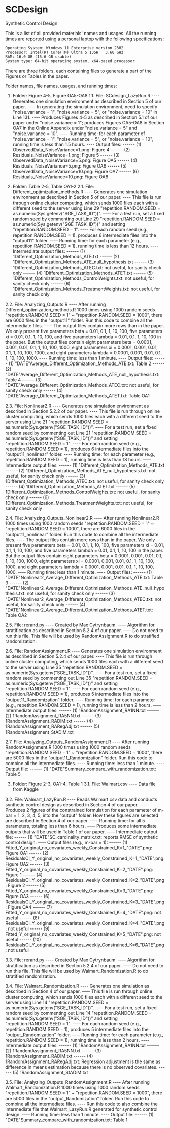 # SCDesign
Synthetic Control Design

This is a list of all provided materials' names and usages. All the running times are reported using a personal laptop with the following specifications:

	Operating System: Windows 11 Enterprise version 23H2
	Processor: Intel(R) Core(TM) Ultra 5 135H   3.60 GHz
	RAM: 16.0 GB (15.6 GB usable)
	System type: 64-bit operating system, x64-based processor 


There are three folders, each containing files to generate a part of the Figures or Tables in the paper.

Folder names, file names, usages, and running times:

1. Folder: Figure 4-5, Figure OA5-OA8
1.1. File: SCdesign_LazyRun.R
---- Generates one simulation environment as described in Section 5 of our paper.
---- In generating the simulation environment, need to specify "noise.variance = 1", "noise.variance = 5", or "noise.variance = 10" in Line 131.
---- Produces Figures 4-5 as described in Section 5.1 of our paper under "noise.variance = 1"; produces Figures OA5-OA8 in Section OA7 in the Online Appendix under "noise.variance = 5" and "noise.variance = 10".
---- Running time: for each parameter of "noise.variance = 1", "noise.variance = 5", or "noise.variance = 10", running time is less than 1.5 hours.
---- Output files: 
------ (1) ObservedData_NoiseVariance=1.png: Figure 4
------ (2) Residuals_NoiseVariance=1.png: Figure 5
------ (3) ObservedData_NoiseVariance=5.png: Figure OA5
------ (4) Residuals_NoiseVariance=5.png: Figure OA6
------ (5) ObservedData_NoiseVariance=10.png: Figure OA7
------ (6) Residuals_NoiseVariance=10.png: Figure OA8





2. Folder: Table 2-5, Table OA1-2
2.1. File: Different_optimization_methods.R
---- Generates one simulation environment as described in Section 5 of our paper.
---- This file is run through online cluster computing, which sends 1000 files each with a different seed to the server using Line 29 "repetition.RANDOM.SEED = as.numeric(Sys.getenv("SGE_TASK_ID"))". 
---- For a test run, set a fixed random seed by commenting out Line 29 "repetition.RANDOM.SEED = as.numeric(Sys.getenv("SGE_TASK_ID"))" and setting "repetition.RANDOM.SEED = 1".
---- For each random seed (e.g., repetition.RANDOM.SEED = 1), produces 6 intermediate files into the "output11" folder.
---- Running time: for each parameter (e.g., repetition.RANDOM.SEED = 1), running time is less than 12 hours.
---- Intermediate output files:
------ (1) 1Different_Optimization_Methods_ATE.txt
------ (2) 1Different_Optimization_Methods_ATE_null_hypothesis.txt
------ (3) 1Different_Optimization_Methods_ATEC.txt: not useful, for sanity check only
------ (4) 1Different_Optimization_Methods_ATET.txt
------ (5) 1Different_Optimization_Methods_ControlWeights.txt: not useful, for sanity check only
------ (6) 1Different_Optimization_Methods_TreatmentWeights.txt: not useful, for sanity check only

2.2. File: Analyzing_Outputs.R
---- After running Different_optimization_methods.R 1000 times using 1000 random seeds "repetition.RANDOM.SEED = 1" ~ "repetition.RANDOM.SEED = 1000", there are 6000 files in the "output11" folder. Run this code to combine all the intermediate files.
---- The output files contain more rows than in the paper. We only present five parameters beta = 0.01, 0.1, 1, 10, 100, five parameters xi = 0.01, 0.1, 1, 10, 100, and five parameters lambda = 0.01, 0.1, 1, 10, 100 in the paper. But the output files contain eight parameters beta = 0.0001, 0.001, 0.01, 0.1, 1, 10, 100, 1000, eight parameters xi = 0.0001, 0.001, 0.01, 0.1, 1, 10, 100, 1000, and eight parameters lambda = 0.0001, 0.001, 0.01, 0.1, 1, 10, 100, 1000.
---- Running time: less than 1 minute.
---- Output files:
------ (1) "DATE"Average_Different_Optimization_Methods_ATE.txt: Table 2
------ (2) "DATE"Average_Different_Optimization_Methods_ATE_null_hypothesis.txt: Table 4
------ (3) "DATE"Average_Different_Optimization_Methods_ATEC.txt: not useful, for sanity check only
------ (4) "DATE"Average_Different_Optimization_Methods_ATET.txt: Table OA1

2.3. File: Nonlinear2.R
---- Generates one simulation environment as described in Section 5.2.2 of our paper.
---- This file is run through online cluster computing, which sends 1000 files each with a different seed to the server using Line 21 "repetition.RANDOM.SEED = as.numeric(Sys.getenv("SGE_TASK_ID"))". 
---- For a test run, set a fixed random seed by commenting out Line 21 "repetition.RANDOM.SEED = as.numeric(Sys.getenv("SGE_TASK_ID"))" and setting "repetition.RANDOM.SEED = 1".
---- For each random seed (e.g., repetition.RANDOM.SEED = 1), produces 6 intermediate files into the "output11_nonlinear" folder.
---- Running time: for each parameter (e.g., repetition.RANDOM.SEED = 1), running time is less than 18 hours.
---- Intermediate output files:
------ (1) 1Different_Optimization_Methods_ATE.txt
------ (2) 1Different_Optimization_Methods_ATE_null_hypothesis.txt: not useful, for sanity check only
------ (3) 1Different_Optimization_Methods_ATEC.txt: not useful, for sanity check only
------ (4) 1Different_Optimization_Methods_ATET.txt
------ (5) 1Different_Optimization_Methods_ControlWeights.txt: not useful, for sanity check only
------ (6) 1Different_Optimization_Methods_TreatmentWeights.txt: not useful, for sanity check only

2.4. File: Analyzing_Outputs_Nonlinear2.R
---- After running Nonlinear2.R 1000 times using 1000 random seeds "repetition.RANDOM.SEED = 1" ~ "repetition.RANDOM.SEED = 1000", there are 6000 files in the "output11_nonlinear" folder. Run this code to combine all the intermediate files.
---- The output files contain more rows than in the paper. We only present five parameters beta = 0.01, 0.1, 1, 10, 100, five parameters xi = 0.01, 0.1, 1, 10, 100, and five parameters lambda = 0.01, 0.1, 1, 10, 100 in the paper. But the output files contain eight parameters beta = 0.0001, 0.001, 0.01, 0.1, 1, 10, 100, 1000, eight parameters xi = 0.0001, 0.001, 0.01, 0.1, 1, 10, 100, 1000, and eight parameters lambda = 0.0001, 0.001, 0.01, 0.1, 1, 10, 100, 1000.
---- Running time: less than 1 minute.
---- Output files:
------ (1) "DATE"Nonlinear2_Average_Different_Optimization_Methods_ATE.txt: Table 3
------ (2) "DATE"Nonlinear2_Average_Different_Optimization_Methods_ATE_null_hypothesis.txt: not useful, for sanity check only
------ (3) "DATE"Nonlinear2_Average_Different_Optimization_Methods_ATEC.txt: not useful, for sanity check only
------ (4) "DATE"Nonlinear2_Average_Different_Optimization_Methods_ATET.txt: Table OA2

2.5. File: rerand.py
---- Created by Max Cytrynbaum.
---- Algorithm for stratification as described in Section 5.2.4 of our paper.
---- Do not need to run this file. This file will be used by RandomAssignment.R to do stratified randomization.

2.6. File: RandomAssignment.R 
---- Generates one simulation environment as described in Section 5.2.4 of our paper.
---- This file is run through online cluster computing, which sends 1000 files each with a different seed to the server using Line 35 "repetition.RANDOM.SEED = as.numeric(Sys.getenv("SGE_TASK_ID"))". 
---- For a test run, set a fixed random seed by commenting out Line 35 "repetition.RANDOM.SEED = as.numeric(Sys.getenv("SGE_TASK_ID"))" and setting "repetition.RANDOM.SEED = 1".
---- For each random seed (e.g., repetition.RANDOM.SEED = 1), produces 5 intermediate files into the "output11_Randomization" folder.
---- Running time: for each parameter (e.g., repetition.RANDOM.SEED = 1), running time is less than 2 hours.
---- Intermediate output files:
------ (1) 1RandomAssignment_RA1NN.txt
------ (2) 1RandomAssignment_RA5NN.txt
------ (3) 1RandomAssignment_RADiM.txt
------ (4) 1RandomAssignment_RARegAdj.txt
------ (5) 1RandomAssignment_StADiM.txt

2.7. File: Analyzing_Outputs_RandomAssignment.R 
---- After running RandomAssignment.R 1000 times using 1000 random seeds "repetition.RANDOM.SEED = 1" ~ "repetition.RANDOM.SEED = 1000", there are 5000 files in the "output11_Randomization" folder. Run this code to combine all the intermediate files.
---- Running time: less than 1 minute.
---- Output file:
------ (1) "DATE"Summary_compare_with_randomization.txt: Table 5





3. Folder: Figure 2-3, OA1-4, Table 1
3.1. File: Walmart.csv
---- Data file from Kaggle

3.2. File: Walmart_LazyRun.R
---- Reads Walmart.csv data and conducts synthetic control design as described in Section 4 of our paper.
---- Produces 2 figures of the constrained formulation for each parameter of m-bar = 1, 2, 3, 4, 5, into the "output" folder. How these figures are selected are described in Section 4 of our paper.
---- Running time: for all 5 parameters, totaling less than 6 hours.
---- Produces some intermediate outputs that will be used in Table 1 of our paper.
---- Intermediate output file:
------ (1) "DATE"SC_cardinality_matrix.txt: reports RMSE of synthetic control design.
---- Output files (e.g., m-bar = 1):
------ (1) Fitted_Y_original_no_covariates_weekly_Constrained_K=1_"DATE".png: Figure OA1
------ (2) ResidualsCI_Y_original_no_covariates_weekly_Constrained_K=1_"DATE".png: Figure OA2
------ (3) Fitted_Y_original_no_covariates_weekly_Constrained_K=2_"DATE".png: Figure 1
------ (4) ResidualsCI_Y_original_no_covariates_weekly_Constrained_K=2_"DATE".png: Figure 2
------ (5) Fitted_Y_original_no_covariates_weekly_Constrained_K=3_"DATE".png: Figure OA3
------ (6) ResidualsCI_Y_original_no_covariates_weekly_Constrained_K=3_"DATE".png: Figure OA4
------ (7) Fitted_Y_original_no_covariates_weekly_Constrained_K=4_"DATE".png: not useful
------ (8) ResidualsCI_Y_original_no_covariates_weekly_Constrained_K=4_"DATE".png: not useful
------ (9) Fitted_Y_original_no_covariates_weekly_Constrained_K=5_"DATE".png: not useful
------ (10) ResidualsCI_Y_original_no_covariates_weekly_Constrained_K=6_"DATE".png: not useful

3.3. File: rerand.py
---- Created by Max Cytrynbaum.
---- Algorithm for stratification as described in Section 5.2.4 of our paper.
---- Do not need to run this file. This file will be used by Walmart_Randomization.R to do stratified randomization.

3.4. File: Walmart_Randomization.R
---- Generates one simulation as described in Section 4 of our paper.
---- This file is run through online cluster computing, which sends 1000 files each with a different seed to the server using Line 14 "repetition.RANDOM.SEED = as.numeric(Sys.getenv("SGE_TASK_ID"))". 
---- For a test run, set a fixed random seed by commenting out Line 14 "repetition.RANDOM.SEED = as.numeric(Sys.getenv("SGE_TASK_ID"))" and setting "repetition.RANDOM.SEED = 1".
---- For each random seed (e.g., repetition.RANDOM.SEED = 1), produces 5 intermediate files into the "output_Randomization" folder.
---- Running time: for each parameter (e.g., repetition.RANDOM.SEED = 1), running time is less than 2 hours.
---- Intermediate output files:
------ (1) 1RandomAssignment_RA1NN.txt
------ (2) 1RandomAssignment_RA5NN.txt
------ (3) 1RandomAssignment_RADiM.txt
------ (4) 1RandomAssignment_RARegAdj.txt: Regression adjustment is the same as difference in means estimation because there is no observed covariates.
------ (5) 1RandomAssignment_StADiM.txt

3.5. File: Analyzing_Outputs_RandomAssignment.R 
---- After running Walmart_Randomization.R 1000 times using 1000 random seeds "repetition.RANDOM.SEED = 1" ~ "repetition.RANDOM.SEED = 1000", there are 5000 files in the "output_Randomization" folder. Run this code to combine all the intermediate files.
---- Run this code to also combine the intermediate file that Walmart_LazyRun.R generated for synthetic control design.
---- Running time: less than 1 minute.
---- Output file:
------ (1) "DATE"Summary_compare_with_randomization.txt: Table 1
